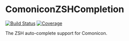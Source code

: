 # ComoniconZSHCompletion

[![Build Status](https://github.com/Roger-luo/ComoniconZSHCompletion.jl/workflows/CI/badge.svg)](https://github.com/Roger-luo/ComoniconZSHCompletion.jl/actions)
[![Coverage](https://codecov.io/gh/Roger-luo/ComoniconZSHCompletion.jl/branch/master/graph/badge.svg)](https://codecov.io/gh/Roger-luo/ComoniconZSHCompletion.jl)

The ZSH auto-complete support for Comonicon.
